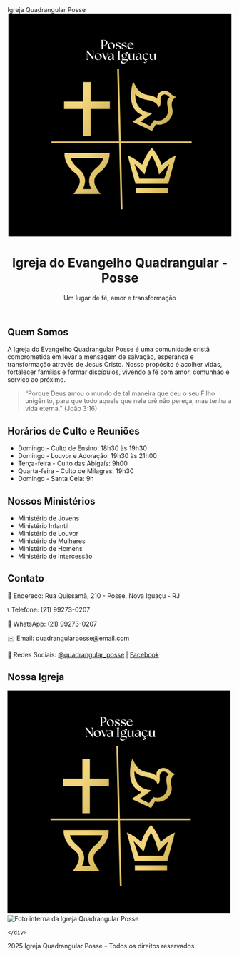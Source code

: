 <!DOCTYPE html>
<html lang="pt-BR">
<head>
  <meta charset="UTF-8">
  <meta name="viewport" content="width=device-width, initial-scale=1.0">
  <meta name="description" content="Igreja do Evangelho Quadrangular Posse - fé, amor e transformação em Jesus Cristo.">
  Igreja Quadrangular Posse
 
</head>
<body class="bg-black text-white">

  <!-- Header -->
  <header class="p-6 text-center shadow-lg bg-black">
    <img src="Posse Nova.png" alt="Logo Igreja Quadrangular Posse" class="mx-auto w-32 mb-4">
    <h1 class="text-3xl font-bold">Igreja do Evangelho Quadrangular - Posse</h1>
    <p class="text-lg mt-2">Um lugar de fé, amor e transformação</p>
  </header>

  <!-- Seção Quem Somos -->
  <section class="p-8 max-w-4xl mx-auto">
    <h2 class="text-2xl font-semibold mb-4 text-yellow-400">Quem Somos</h2>
    <p class="leading-relaxed mb-4">
      A Igreja do Evangelho Quadrangular Posse é uma comunidade cristã comprometida em levar a mensagem de salvação, esperança e transformação através de Jesus Cristo. Nosso propósito é acolher vidas, fortalecer famílias e formar discípulos, vivendo a fé com amor, comunhão e serviço ao próximo.
    </p>
    <blockquote class="border-l-4 border-yellow-400 pl-4 italic text-gray-300">
      “Porque Deus amou o mundo de tal maneira que deu o seu Filho unigênito, para que todo aquele que nele crê não pereça, mas tenha a vida eterna.” (João 3:16)
    </blockquote>
  </section>

  <!-- Seção Horários -->
  <section class="p-8 max-w-4xl mx-auto bg-gray-900 shadow-md rounded-2xl my-6">
    <h2 class="text-2xl font-semibold mb-4 text-yellow-400">Horários de Culto e Reuniões</h2>
    <ul class="list-disc list-inside space-y-2">
      <li>Domingo - Culto de Ensino: 18h30 às 19h30</li>
      <li>Domingo - Louvor e Adoração: 19h30 às 21h00</li>
      <li>Terça-feira - Culto das Abigaís: 9h00</li>
      <li>Quarta-feira - Culto de Milagres: 19h30</li>
      <li>Domingo - Santa Ceia: 9h</li>
    </ul>
  </section>

  <!-- Seção Ministérios -->
  <section class="p-8 max-w-4xl mx-auto">
    <h2 class="text-2xl font-semibold mb-4 text-yellow-400">Nossos Ministérios</h2>
    <ul class="list-disc list-inside space-y-2">
      <li>Ministério de Jovens</li>
      <li>Ministério Infantil</li>
      <li>Ministério de Louvor</li>
      <li>Ministério de Mulheres</li>
      <li>Ministério de Homens</li>
      <li>Ministério de Intercessão</li>
    </ul>
  </section>

  <!-- Seção Contato -->
  <section class="p-8 max-w-4xl mx-auto bg-gray-900 shadow-md rounded-2xl my-6">
    <h2 class="text-2xl font-semibold mb-4 text-yellow-400">Contato</h2>
    <p class="mb-2">📍 Endereço: Rua Quissamã, 210 - Posse, Nova Iguaçu - RJ</p>
    <p class="mb-2">📞 Telefone: (21) 99273-0207</p>
    <p class="mb-2">📱 WhatsApp: (21) 99273-0207</p>
    <p class="mb-2">✉️ Email: quadrangularposse@email.com</p>
    <p>🔗 Redes Sociais: 
      <a href="https://www.instagram.com/quadrangular_posse" target="_blank" class="text-yellow-400 underline">@quadrangular_posse</a> | 
      <a href="https://www.facebook.com/seu_perfil" target="_blank" class="text-yellow-400 underline">Facebook</a>
    </p>
  </section>

  <!-- Seção Fotos -->
  <section class="p-8 max-w-4xl mx-auto">
    <h2 class="text-2xl font-semibold mb-4 text-yellow-400">Nossa Igreja</h2>
    <div class="grid grid-cols-1 sm:grid-cols-2 md:grid-cols-3 gap-4">
      <div class="bg-gray-800 rounded-xl h-48 flex items-center justify-center">
        <img src="Posse Nova.png" alt="Logo Igreja Quadrangular Posse" class="h-48 object-contain rounded-xl hover:scale-105 transition-transform duration-300">
      </div>
      <div class="bg-gray-800 rounded-xl h-48 flex items-center justify-center">
        <img src="0c7688e0-a15a-4e6b-8f41-f69d8d1e1698.png" alt="Foto interna da Igreja Quadrangular Posse" class="h-48 object-contain rounded-xl hover:scale-105 transition-transform duration-300">
      </div>
      <div class="bg-gray-800 rounded-xl h-48 flex items-center justify-center">
       
    </div>
  </section>

  <!-- Rodapé -->
 2025 Igreja Quadrangular Posse - Todos os direitos reservados</p>
  </footer>

  <!-- Botão flutuante do WhatsApp -->
  <a href="https://wa.me/5521992730207" target="_blank" 
     class="fixed bottom-6 right-6 bg-green-500 hover:bg-green-600 text-white rounded-full w-16 h-16 flex items-center justify-center shadow-lg transition-colors duration-300">
    <svg xmlns="http://www.w3.org/2000/svg" fill="currentColor" class="w-8 h-8" viewBox="0 0 24 24">
      <path d="M20.52 3.48a11.93 11.93 0 00-16.91 0 11.95 11.95 0 000 16.92L2 22l3.63-1.91a11.95 11.95 0 0016.89-16.61zm-9.49 18.26c-3.23 0-6.32-1.25-8.61-3.53a11.92 11.92 0 010-16.91 11.92 11.92 0 0116.91 0 11.92 11.92 0 010 16.91 11.92 11.92 0 01-8.3 3.53zM17.65 15.64l-1.17-.34c-.31-.09-.67-.15-1.03-.55s-.65-.79-.73-1.09l-.34-1.17c-.06-.23-.24-.36-.48-.36-.24 0-.48.06-.73.11l-1.27.3c-.21.0
